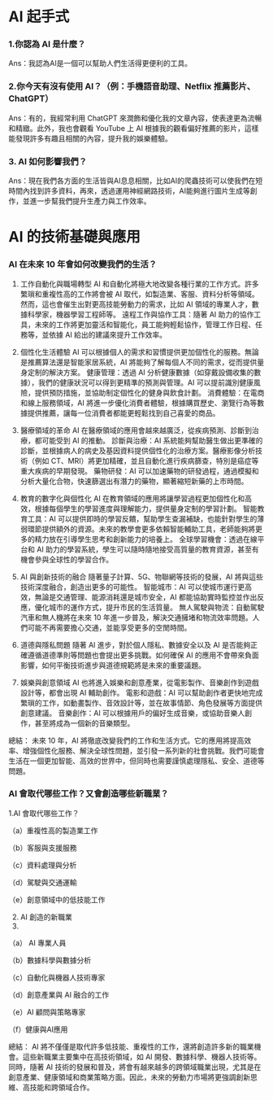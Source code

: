 # AI 起手式
### 1.你認為 AI 是什麼？
Ans：我認為AI是一個可以幫助人們生活得更便利的工具。

### 2.你今天有沒有使用 AI？（例：手機語音助理、Netflix 推薦影片、ChatGPT）
Ans：有的，我經常利用 ChatGPT 來潤飾和優化我的文章內容，使表達更為流暢和精緻。此外，我也會觀看 YouTube 上 AI 根據我的觀看偏好推薦的影片，這樣能發現許多有趣且相關的內容，提升我的娛樂體驗。

### 3. AI 如何影響我們？
Ans：現在我們各方面的生活皆與AI息息相關，比如AI的爬蟲技術可以使我們在短時間內找到許多資料，再來，透過運用神經網路技術，AI能夠進行圖片生成等創作，並進一步幫我們提升生產力與工作效率。

# AI 的技術基礎與應用
### AI 在未來 10 年會如何改變我們的生活？
1. 工作自動化與職場轉型
AI 和自動化將極大地改變各種行業的工作方式。許多繁瑣和重複性高的工作將會被 AI 取代，如製造業、客服、資料分析等領域。然而，這也會催生出對更高技能勞動力的需求，比如 AI 領域的專業人才，數據科學家，機器學習工程師等。
遠程工作與協作工具：隨著 AI 助力的協作工具，未來的工作將更加靈活和智能化，員工能夠輕鬆協作，管理工作日程、任務等，並依據 AI 給出的建議來提升工作效率。

2. 個性化生活體驗
AI 可以根據個人的需求和習慣提供更加個性化的服務。無論是推薦算法還是智能家居系統，AI 將能夠了解每個人不同的需求，從而提供量身定制的解決方案。
健康管理：透過 AI 分析健康數據（如穿戴設備收集的數據），我們的健康狀況可以得到更精準的預測與管理。AI 可以提前識別健康風險，提供預防措施，並協助制定個性化的健身與飲食計劃。
消費體驗：在電商和線上服務領域，AI 將進一步優化消費者體驗，根據購買歷史、瀏覽行為等數據提供推薦，讓每一位消費者都能更輕鬆找到自己喜愛的商品。

3. 醫療領域的革命
AI 在醫療領域的應用會越來越廣泛，從疾病預測、診斷到治療，都可能受到 AI 的推動。
診斷與治療：AI 系統能夠幫助醫生做出更準確的診斷，並根據病人的病史及基因資料提供個性化的治療方案。醫療影像分析技術（例如 CT、MRI）將更加精確，並且自動化進行疾病篩查，特別是癌症等重大疾病的早期發現。
藥物研發：AI 可以加速藥物的研發過程，通過模擬和分析大量化合物，快速篩選出有潛力的藥物，顯著縮短新藥的上市時間。

4. 教育的數字化與個性化
AI 在教育領域的應用將讓學習過程更加個性化和高效，根據每個學生的學習進度與理解能力，提供量身定制的學習計劃。
智能教育工具：AI 可以提供即時的學習反饋，幫助學生查漏補缺，也能針對學生的薄弱環節提供額外的資源。未來的教學會更多依賴智能輔助工具，老師能夠將更多的精力放在引導學生思考和創新能力的培養上。
全球學習機會：透過在線平台和 AI 助力的學習系統，學生可以隨時隨地接受高質量的教育資源，甚至有機會參與全球性的學習合作。

5. AI 與創新技術的融合
隨著量子計算、5G、物聯網等技術的發展，AI 將與這些技術深度融合，創造出更多的可能性。
智能城市：AI 可以使城市運行更高效，無論是交通管理、能源消耗還是城市安全，AI 都能協助實時監控並作出反應，優化城市的運作方式，提升市民的生活質量。
無人駕駛與物流：自動駕駛汽車和無人機將在未來 10 年進一步普及，解決交通擁堵和物流效率問題。人們可能不再需要擔心交通，並能享受更多的空閒時間。

6. 道德與隱私問題
隨著 AI 進步，對於個人隱私、數據安全以及 AI 是否能夠正確遵循道德準則等問題也會提出更多挑戰。如何確保 AI 的應用不會帶來負面影響，如何平衡技術進步與道德規範將是未來的重要議題。

7. 娛樂與創意領域
AI 也將進入娛樂和創意產業，從電影製作、音樂創作到遊戲設計等，都會出現 AI 輔助創作。
電影和遊戲：AI 可以幫助創作者更快地完成繁瑣的工作，如動畫製作、音效設計等，並在故事情節、角色發展等方面提供創意建議。
音樂創作：AI 可以根據用戶的偏好生成音樂，或協助音樂人創作，甚至將成為一個新的音樂類型。

總結：
未來 10 年，AI 將徹底改變我們的工作和生活方式。它的應用將提高效率、增強個性化服務、解決全球性問題，並引發一系列新的社會挑戰。我們可能會生活在一個更加智能、高效的世界中，但同時也需要謹慎處理隱私、安全、道德等問題。

### AI 會取代哪些工作？又會創造哪些新職業？
1.AI 會取代哪些工作？

（a）重複性高的製造業工作

（b）客服與支援服務

（c）資料處理與分析

（d）駕駛與交通運輸

（e）創意領域中的低技能工作

2. AI 創造的新職業
3. 
（a） AI 專業人員

（b）數據科學與數據分析

（c）自動化與機器人技術專家

（d）創意產業與 AI 融合的工作

（e）AI 顧問與策略專家

（f）健康與AI應用

總結：
AI 將不僅僅是取代許多低技能、重複性的工作，還將創造許多新的職業機會。這些新職業主要集中在高技術領域，如 AI 開發、數據科學、機器人技術等。同時，隨著 AI 技術的發展和普及，將會有越來越多的跨領域職業出現，尤其是在創意產業、健康領域和商業策略方面。因此，未來的勞動力市場將更強調創新思維、高技能和跨領域合作。
